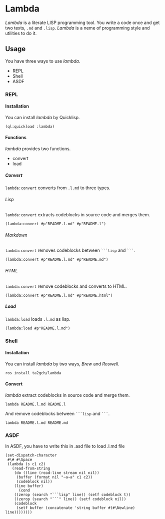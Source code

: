 # Lambda

*Lambda* is a literate LISP programming tool.
You write a code once and get two texts, `.md` and `.lisp`. *Lambda* is a neme of programming style and utilities to do it.

## Usage

You have three ways to use *lambda*.

- REPL
- Shell
- ASDF

### REPL

#### Installation

You can install *lambda* by Quicklisp.

    (ql:quickload :lambda)

#### Functions

*lambda* provides two functions.

- convert
- load



##### Convert


`lambda:convert` converts from `.l.md` to three types.

###### Lisp

`lambda:convert` extracts codeblocks in source code and merges them.

    (lambda:convert #p"README.l.md" #p"README.l")

###### Markdown

`lambda:convert` removes codeblocks between ` ```lisp ` and ` ``` `.

    (lambda:convert #p"README.l.md" #p"README.md")

###### HTML

`lambda:convert` remove codeblocks and converts to HTML.

    (lambda:convert #p"README.l.md" #p"README.html")

##### Load


`lambda:load` loads `.l.md` as lisp.

    (lambda:load #p"README.l.md")

### Shell

#### Installation

You can install *lambda* by two ways, _Brew_ and _Roswell_.

    ros install ta2gch/lambda

#### Convert

*lambda* extract codeblocks in source code and merge them.

    lambda README.l.md README.l

And remove codeblocks between ` ```lisp ` and ` ``` `.

    lambda README.l.md README.md

### ASDF

In ASDF, you have to write this in .asd file to load .l.md file

    (set-dispatch-character
     #\# #\Space
     (lambda (s c1 c2)
       (read-from-string
        (do ((line (read-line stream nil nil))
         (buffer (format nil "~a~a" c1 c2))
         (codeblock nil))
        (line buffer)
          (cond
        ((zerop (search "```lisp" line)) (setf codeblock t))
        ((zerop (search "```" line)) (setf codeblock nil))
        (codeblock
         (setf buffer (concatenate 'string buffer #(#\Newline) line))))))))
